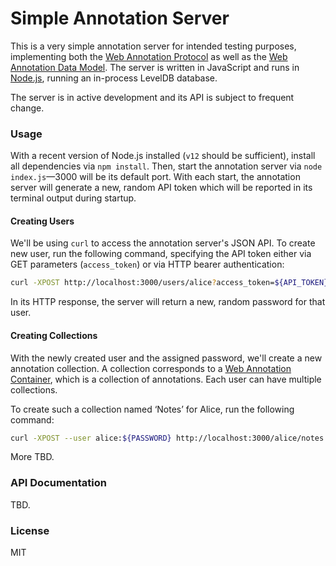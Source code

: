 # Simple Annotation Server

This is a very simple annotation server for intended testing purposes, implementing both the [Web Annotation Protocol](https://www.w3.org/TR/annotation-protocol/) as well as the [Web Annotation Data Model](https://www.w3.org/TR/annotation-model/). The server is written in JavaScript and runs in [Node.js](https://nodejs.org/en/), running an in-process LevelDB database.

The server is in active development and its API is subject to frequent change.


### Usage

With a recent version of Node.js installed (`v12` should be sufficient), install all dependencies via `npm install`. Then, start the annotation server via `node index.js`—3000 will be its default port. With each start, the annotation server will generate a new, random API token which will be reported in its terminal output during startup.

#### Creating Users

We'll be using `curl` to access the annotation server's JSON API. To create new user, run the following command, specifying the API token either via GET parameters (`access_token`) or via HTTP bearer authentication:

```bash
curl -XPOST http://localhost:3000/users/alice?access_token=${API_TOKEN}
```

In its HTTP response, the server will return a new, random password for that user.

#### Creating Collections

With the newly created user and the assigned password, we'll create a new annotation collection. A collection corresponds to a [Web Annotation Container](https://www.w3.org/TR/annotation-protocol/#annotation-containers), which is a collection of annotations. Each user can have multiple collections.

To create such a collection named ‘Notes’ for Alice, run the following command:

```bash
curl -XPOST --user alice:${PASSWORD} http://localhost:3000/alice/notes
```

More TBD.


### API Documentation

TBD.


### License

MIT
